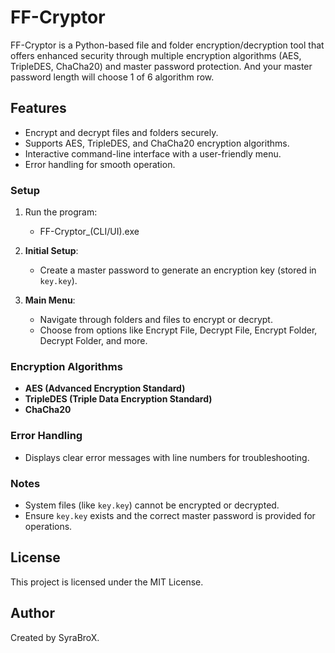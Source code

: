 # FF-Cryptor

FF-Cryptor is a Python-based file and folder encryption/decryption tool that offers enhanced security through multiple encryption algorithms (AES, TripleDES, ChaCha20) and master password protection. And your master password length will choose 1 of 6 algorithm row.

## Features

- Encrypt and decrypt files and folders securely.
- Supports AES, TripleDES, and ChaCha20 encryption algorithms.
- Interactive command-line interface with a user-friendly menu.
- Error handling for smooth operation.

### Setup

1. Run the program:
    - FF-Cryptor_(CLI/UI).exe

2. **Initial Setup**: 
    - Create a master password to generate an encryption key (stored in `key.key`).

3. **Main Menu**:
    - Navigate through folders and files to encrypt or decrypt.
    - Choose from options like Encrypt File, Decrypt File, Encrypt Folder, Decrypt Folder, and more.

### Encryption Algorithms

- **AES (Advanced Encryption Standard)**
- **TripleDES (Triple Data Encryption Standard)**
- **ChaCha20**

### Error Handling

- Displays clear error messages with line numbers for troubleshooting.

### Notes

- System files (like `key.key`) cannot be encrypted or decrypted.
- Ensure `key.key` exists and the correct master password is provided for operations.

## License
This project is licensed under the MIT License.
## Author
Created by SyraBroX.
